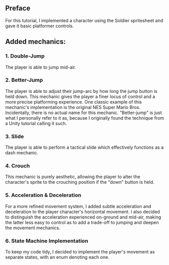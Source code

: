 ## Preface
For this tutorial, I implemented a character using the Soldier spritesheet and gave it basic platformer controls.

## Added mechanics:
### 1. Double-Jump
The player is able to jump mid-air.

### 2. Better-Jump
The player is able to adjust their jump-arc by how long the jump button is held down. This mechanic gives the player a finer locus of control and a more precise platforming experience. One classic example of this mechanic's implementation is the original NES Super Mario Bros. Incidentally, there is no actual name for this mechanic. "Better-jump" is just what I personally refer to it as, because I originally found the technique from a Unity tutorial calling it such.

### 3. Slide
The player is able to perform a tactical slide which effectively functions as a dash mechanic.

### 4. Crouch
This mechanic is purely aesthetic, allowing the player to alter the character's sprite to the crouching position if the "down" button is held.

### 5. Acceleration & Deceleration
For a more refined movement system, I added subtle acceleration and deceleration to the player character's horizontal movement. I also decided to distinguish the acceleration experienced on-ground and mid-air, making the latter less easy to control as to add a trade-off to jumping and deepen the movement mechanics.

### 6. State Machine Implementation
To keep my code tidy, I decided to implement the player's movement as separate states, with an enum denoting each one.
